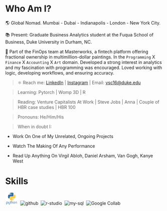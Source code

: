 # Who Am I?
🌎 Global Nomad. Mumbai - Dubai - Indianapolis - London - New York City.

📚 Present: Graduate Business Analytics student at the Fuqua School of Business, Duke University in Durham, NC.

🎨 Part of the FinOps team at Masterworks, a fintech platform offering fractional ownership in multimillion-dollar paintings. In the `Programming` X `Finance` X `Accounting` X `Art` domain. Developed a strong interest in analytics and my fascination with programming was encouraged. Loved working with logic, developing workflows, and ensuring accuracy.

> ⚛ Reach me: [LinkedIn](https://www.linkedin.com/in/vardhanchulani/) | [Instagram](https://www.instagram.com/vardhan.chulani/) | Email: vsc16@duke.edu

> Learning: Pytorch | Womp 3D | R

> Reading: Venture Capitalists At Work | Steve Jobs | Anna | Couple of HBR case studies | HBR 100

> Pronouns: He/Him/His

> When in doubt I:
- Work On One of My Unrelated, Ongoing Projects
* Watch The Making Of Any Performance
+ Read Up Anything On Virgil Abloh, Daniel Arsham, Van Gogh, Kanye West

# Skills
<img src="https://raw.githubusercontent.com/devicons/devicon/1119b9f84c0290e0f0b38982099a2bd027a48bf1/icons/python/python-original-wordmark.svg" title="python" alt="python" width="40" height="40"/>&nbsp;
<img src="https://cdn.iconscout.com/icon/free/png-256/github-156-675764.png" title="github" alt="github" width="40" height="40"/>&nbsp;
<img src="https://www.rstudio.com/wp-content/uploads/2018/10/RStudio-Logo-White.png" title="r-studio" alt="r-studio" width="95" height="40"/>&nbsp;
<img src="https://www.mysql.com/common/logos/powered-by-mysql-167x86.png" title="my-sql" alt="my-sql" width="40" height="40"/>&nbsp;
<img src="https://upload.wikimedia.org/wikipedia/commons/d/d0/Google_Colaboratory_SVG_Logo.svg" title="Google Collab" alt="Google Collab" width="40" height="40"/>&nbsp;
